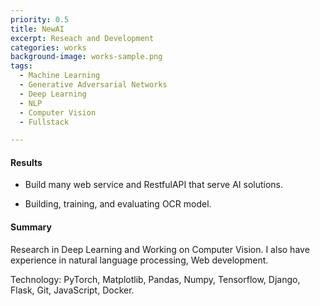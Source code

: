 ```yaml
---
priority: 0.5
title: NewAI
excerpt: Reseach and Development
categories: works
background-image: works-sample.png
tags:
  - Machine Learning
  - Generative Adversarial Networks
  - Deep Learning
  - NLP
  - Computer Vision
  - Fullstack

---
```


#### Results

- Build many web service and RestfulAPI that serve AI solutions.

- Building, training, and evaluating OCR model.

#### Summary

Research in Deep Learning and Working on Computer Vision. I also
have experience in natural language processing, Web development.

Technology: PyTorch, Matplotlib, Pandas, Numpy, Tensorflow, Django,
Flask, Git, JavaScript, Docker.
